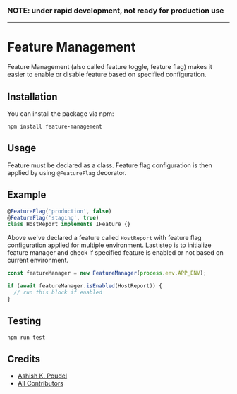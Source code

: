 ### NOTE: under rapid development, not ready for production use

---

# Feature Management

Feature Management (also called feature toggle, feature flag) makes it easier to enable or disable feature based on specified configuration.

## Installation

You can install the package via npm:

```
npm install feature-management
```

## Usage

Feature must be declared as a class. Feature flag configuration is then applied by using `@FeatureFlag` decorator.


## Example

```typescript
@FeatureFlag('production', false)
@FeatureFlag('staging', true)
class HostReport implements IFeature {}
```

Above we've declared a feature called `HostReport` with feature flag configuration applied for multiple environment. Last step is to initialize feature manager and check if specified feature is enabled or not based on current environment.

```typescript
const featureManager = new FeatureManager(process.env.APP_ENV);

if (await featureManager.isEnabled(HostReport)) {
  // run this block if enabled
}
```

## Testing

```
npm run test
```

## Credits
- [Ashish K. Poudel](https://github.com/ashishkpoudel)
- [All Contributors](../../contributors)
